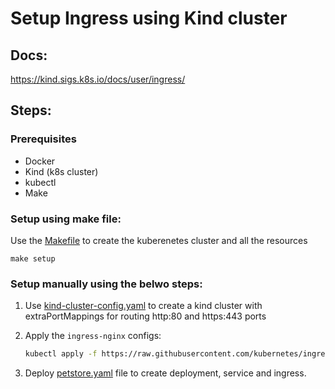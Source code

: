 # Setup Ingress using Kind cluster

## Docs:
https://kind.sigs.k8s.io/docs/user/ingress/


## Steps:

### Prerequisites

- Docker
- Kind (k8s cluster)
- kubectl
- Make

### Setup using make file:
Use the [Makefile](Makefile) to create the kuberenetes cluster and all the resources

```make
make setup
```


### Setup manually using the belwo steps:
1. Use [kind-cluster-config.yaml](kind-cluster-config.yml) to create a kind cluster with extraPortMappings for routing http:80 and https:443 ports

2. Apply the `ingress-nginx` configs:

    ```bash
    kubectl apply -f https://raw.githubusercontent.com/kubernetes/ingress-nginx/main/deploy/static/provider/kind/deploy.yaml
    ```

3. Deploy [petstore.yaml](petstore.yaml) file to create deployment, service and ingress.
